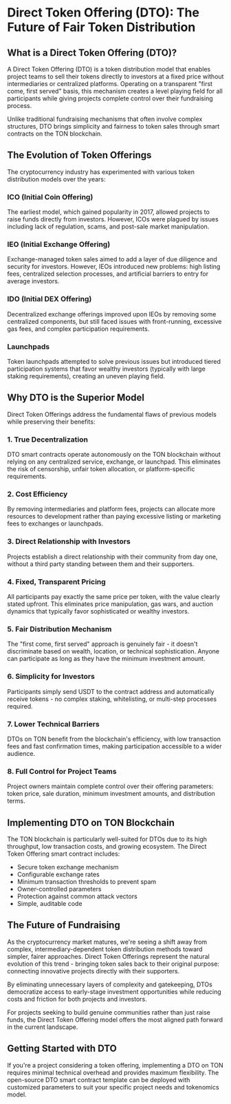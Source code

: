 # Direct Token Offering (DTO): The Future of Fair Token Distribution

## What is a Direct Token Offering (DTO)?

A Direct Token Offering (DTO) is a token distribution model that enables project teams to sell their tokens directly to investors at a fixed price without intermediaries or centralized platforms. Operating on a transparent "first come, first served" basis, this mechanism creates a level playing field for all participants while giving projects complete control over their fundraising process.

Unlike traditional fundraising mechanisms that often involve complex structures, DTO brings simplicity and fairness to token sales through smart contracts on the TON blockchain.

## The Evolution of Token Offerings

The cryptocurrency industry has experimented with various token distribution models over the years:

### ICO (Initial Coin Offering)
The earliest model, which gained popularity in 2017, allowed projects to raise funds directly from investors. However, ICOs were plagued by issues including lack of regulation, scams, and post-sale market manipulation.

### IEO (Initial Exchange Offering)
Exchange-managed token sales aimed to add a layer of due diligence and security for investors. However, IEOs introduced new problems: high listing fees, centralized selection processes, and artificial barriers to entry for average investors.

### IDO (Initial DEX Offering)
Decentralized exchange offerings improved upon IEOs by removing some centralized components, but still faced issues with front-running, excessive gas fees, and complex participation requirements.

### Launchpads
Token launchpads attempted to solve previous issues but introduced tiered participation systems that favor wealthy investors (typically with large staking requirements), creating an uneven playing field.

## Why DTO is the Superior Model

Direct Token Offerings address the fundamental flaws of previous models while preserving their benefits:

### 1. True Decentralization
DTO smart contracts operate autonomously on the TON blockchain without relying on any centralized service, exchange, or launchpad. This eliminates the risk of censorship, unfair token allocation, or platform-specific requirements.

### 2. Cost Efficiency
By removing intermediaries and platform fees, projects can allocate more resources to development rather than paying excessive listing or marketing fees to exchanges or launchpads.

### 3. Direct Relationship with Investors
Projects establish a direct relationship with their community from day one, without a third party standing between them and their supporters.

### 4. Fixed, Transparent Pricing
All participants pay exactly the same price per token, with the value clearly stated upfront. This eliminates price manipulation, gas wars, and auction dynamics that typically favor sophisticated or wealthy investors.

### 5. Fair Distribution Mechanism
The "first come, first served" approach is genuinely fair - it doesn't discriminate based on wealth, location, or technical sophistication. Anyone can participate as long as they have the minimum investment amount.

### 6. Simplicity for Investors
Participants simply send USDT to the contract address and automatically receive tokens - no complex staking, whitelisting, or multi-step processes required.

### 7. Lower Technical Barriers
DTOs on TON benefit from the blockchain's efficiency, with low transaction fees and fast confirmation times, making participation accessible to a wider audience.

### 8. Full Control for Project Teams
Project owners maintain complete control over their offering parameters: token price, sale duration, minimum investment amounts, and distribution terms.

## Implementing DTO on TON Blockchain

The TON blockchain is particularly well-suited for DTOs due to its high throughput, low transaction costs, and growing ecosystem. The Direct Token Offering smart contract includes:

- Secure token exchange mechanism
- Configurable exchange rates
- Minimum transaction thresholds to prevent spam
- Owner-controlled parameters
- Protection against common attack vectors
- Simple, auditable code

## The Future of Fundraising

As the cryptocurrency market matures, we're seeing a shift away from complex, intermediary-dependent token distribution methods toward simpler, fairer approaches. Direct Token Offerings represent the natural evolution of this trend - bringing token sales back to their original purpose: connecting innovative projects directly with their supporters.

By eliminating unnecessary layers of complexity and gatekeeping, DTOs democratize access to early-stage investment opportunities while reducing costs and friction for both projects and investors.

For projects seeking to build genuine communities rather than just raise funds, the Direct Token Offering model offers the most aligned path forward in the current landscape.

## Getting Started with DTO

If you're a project considering a token offering, implementing a DTO on TON requires minimal technical overhead and provides maximum flexibility. The open-source DTO smart contract template can be deployed with customized parameters to suit your specific project needs and tokenomics model.

